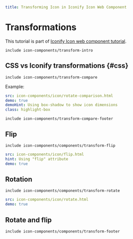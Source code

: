 ```yaml
title: Transforming Icon in Iconify Icon Web Component
```

# Transformations

This tutorial is part of [Iconify Icon web component tutorial](./index.md).

`include icon-components/transform-intro`

## CSS vs Iconify transformations {#css}

`include icon-components/transform-compare`

Example:

```yaml
src: icon-components/icon/rotate-comparison.html
demo: true
demoHint: Using box-shadow to show icon dimensions
class: highlight-box
```

`include icon-components/transform-compare-footer`

## Flip

`include icon-components/components/transform-flip`

```yaml
src: icon-components/icon/flip.html
hint: Using "flip" attribute
demo: true
```

## Rotation

`include icon-components/components/transform-rotate`

```yaml
src: icon-components/icon/rotate.html
demo: true
```

## Rotate and flip

`include icon-components/components/transform-footer`
